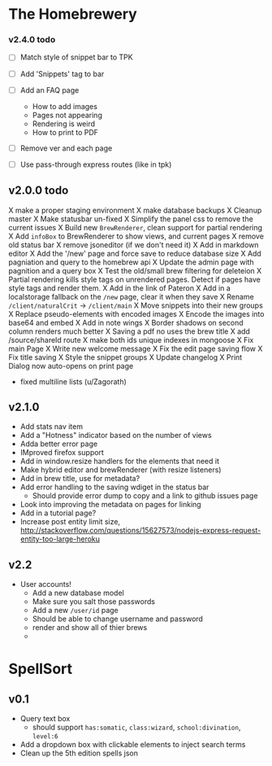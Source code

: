 # The Homebrewery

### v2.4.0 todo
- [ ] Match style of snippet bar to TPK
- [ ] Add 'Snippets' tag to bar
- [ ] Add an FAQ page
  - How to add images
  - Pages not appearing
  - Rendering is weird
  - How to print to PDF
- [ ] Remove ver and each page
- [ ] Use pass-through express routes (like in tpk)


## v2.0.0 todo
X make a proper staging environment
X make database backups
X Cleanup master
X Make statusbar un-fixed
X Simplify the panel css to remove the current issues
X Build new `BrewRenderer`, clean support for partial rendering
X Add `infoBox` to BrewRenderer to show views, and current pages
X remove old status bar
X remove jsoneditor (if we don't need it)
X Add in markdown editor
X Add the '/new' page and force save to reduce database size
X Add pagniation and query to the homebrew api
X Update the admin page with pagnition and a query box
X Test the old/small brew filtering for deleteion
X Partial rendering kills style tags on unrendered pages. Detect if pages have style tags and render them.
X Add in the link of Pateron
X Add in a localstorage fallback on the `/new` page, clear it when they save
X Rename `/client/naturalCrit` -> `/client/main`
X Move snippets into their new groups
X Replace pseudo-elements with encoded images
  X Encode the images into base64 and embed
  X Add in note wings
X Border shadows on second column renders much better
X Saving a pdf no uses the brew title
X add /source/shareId route
X make both ids unique indexes in mongoose
X Fix main Page
X Write new welcome message
X Fix the edit page saving flow
X Fix title saving
X Style the snippet groups
X Update changelog
X Print Dialog now auto-opens on print page

- fixed multiline lists (u/Zagorath)

## v2.1.0
- Add stats nav item
- Add a "Hotness" indicator based on the number of views
- Adda better error page
- IMproved firefox support
- Add in window.resize handlers for the elements that need it
- Make hybrid editor and brewRenderer (with resize listeners)
- Add in brew title, use for metadata?
- Add error handling to the saving wdiget in the status bar
  - Should provide error dump to copy and a link to github issues page
- Look into improving the metadata on pages for linking
- Add in a tutorial page?
- Increase post entity limit size, http://stackoverflow.com/questions/15627573/nodejs-express-request-entity-too-large-heroku

## v2.2
- User accounts!
  - Add a new database model
  - Make sure you salt those passwords
  - Add a new `/user/id` page
  - Should be able to change username and password
  - render and show all of thier brews
  -


# SpellSort

## v0.1
- Query text box
  - should support `has:somatic`, `class:wizard`, `school:divination`, `level:6`
- Add a dropdown box with clickable elements to inject search terms
- Clean up the 5th edition spells json


